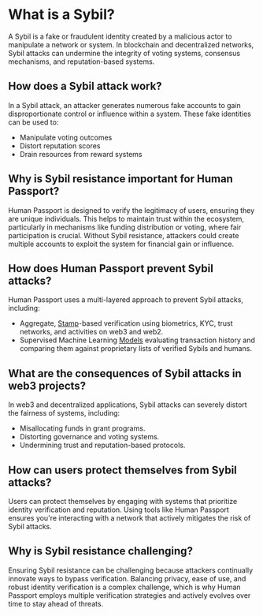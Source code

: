 # What is a Sybil?

A Sybil is a fake or fraudulent identity created by a malicious actor to manipulate a network or system. In blockchain and decentralized networks, Sybil attacks can undermine the integrity of voting systems, consensus mechanisms, and reputation-based systems.

## **How does a Sybil attack work?**

In a Sybil attack, an attacker generates numerous fake accounts to gain disproportionate control or influence within a system. These fake identities can be used to:

* Manipulate voting outcomes
* Distort reputation scores
* Drain resources from reward systems

## **Why is Sybil resistance important for Human Passport?**

Human Passport is designed to verify the legitimacy of users, ensuring they are unique individuals. This helps to maintain trust within the ecosystem, particularly in mechanisms like funding distribution or voting, where fair participation is crucial. Without Sybil resistance, attackers could create multiple accounts to exploit the system for financial gain or influence.

## **How does Human Passport prevent Sybil attacks?**

Human Passport uses a multi-layered approach to prevent Sybil attacks, including:

* Aggregate, [Stamp](https://support.passport.xyz/passport-knowledge-base/stamps/what-are-stamps)-based verification using biometrics, KYC, trust networks, and activities on web3 and web2.
* Supervised Machine Learning [Models](https://support.passport.xyz/passport-knowledge-base/model-based-detection/guide-to-model-based-detection) evaluating transaction history and comparing them against proprietary lists of verified Sybils and humans.

## **What are the consequences of Sybil attacks in web3 projects?**

In web3 and decentralized applications, Sybil attacks can severely distort the fairness of systems, including:

* Misallocating funds in grant programs.
* Distorting governance and voting systems.
* Undermining trust and reputation-based protocols.&#x20;

## **How can users protect themselves from Sybil attacks?**

Users can protect themselves by engaging with systems that prioritize identity verification and reputation. Using tools like Human Passport ensures you're interacting with a network that actively mitigates the risk of Sybil attacks.

## **Why is Sybil resistance challenging?**

Ensuring Sybil resistance can be challenging because attackers continually innovate ways to bypass verification. Balancing privacy, ease of use, and robust identity verification is a complex challenge, which is why Human Passport employs multiple verification strategies and actively evolves over time to stay ahead of threats.
